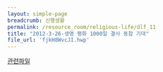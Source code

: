 ```yaml
--- 
layout: simple-page 
breadcrumb: 신행생활 
permalink: /resource_room/religious-life/dlf_11
title: "2012-3-26-생명 평화 1000일 결사 동참 기대"
file_url: 'fjkH8WvcJI.hwp'
--- 
```


[관련파일](/resource_room/religious-life/files/fjkH8WvcJI.hwp)
